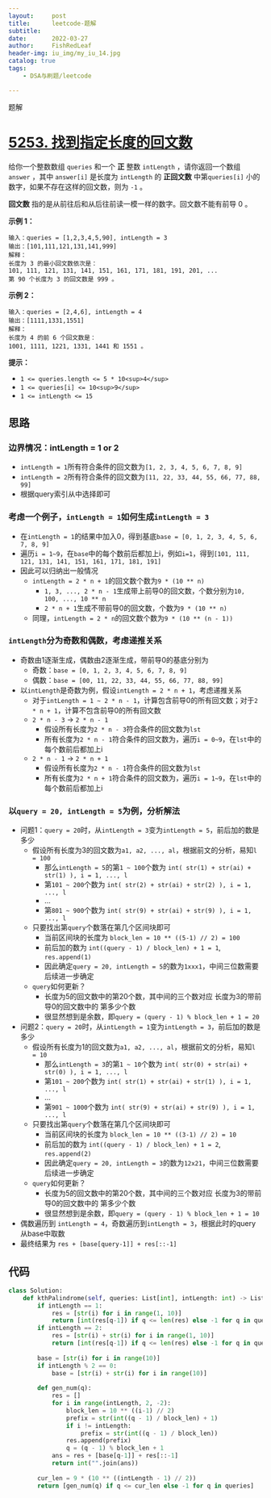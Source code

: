 ```yaml
---
layout:     post
title:      leetcode-题解
subtitle:   
date:       2022-03-27
author:     FishRedLeaf
header-img: iu_img/my_iu_14.jpg
catalog: true
tags:
    - DSA与刷题/leetcode

---
```


题解

# [5253. 找到指定长度的回文数](https://leetcode-cn.com/problems/find-palindrome-with-fixed-length/)


给你一个整数数组 `queries` 和一个 **正** 整数 `intLength` ，请你返回一个数组 `answer` ，其中 `answer[i]` 是长度为 `intLength` 的 **正回文数** 中第`queries[i]` 小的数字，如果不存在这样的回文数，则为 `-1` 。

**回文数** 指的是从前往后和从后往前读一模一样的数字。回文数不能有前导 0 。

**示例 1：**

```
输入：queries = [1,2,3,4,5,90], intLength = 3
输出：[101,111,121,131,141,999]
解释：
长度为 3 的最小回文数依次是：
101, 111, 121, 131, 141, 151, 161, 171, 181, 191, 201, ...
第 90 个长度为 3 的回文数是 999 。
```

**示例 2：**

```
输入：queries = [2,4,6], intLength = 4
输出：[1111,1331,1551]
解释：
长度为 4 的前 6 个回文数是：
1001, 1111, 1221, 1331, 1441 和 1551 。
```

**提示：**

*   `1 <= queries.length <= 5 * 10<sup>4</sup>`
*   `1 <= queries[i] <= 10<sup>9</sup>`
*   `1 <= intLength <= 15`

## 思路
### 边界情况：intLength = 1 or 2
- `intLength = 1`所有符合条件的回文数为`[1, 2, 3, 4, 5, 6, 7, 8, 9]`
- `intLength = 2`所有符合条件的回文数为`[11, 22, 33, 44, 55, 66, 77, 88, 99]`
- 根据query索引从中选择即可

### 考虑一个例子，`intLength = 1`如何生成`intLength = 3`
- 在`intLength = 1`的结果中加入0，得到基底`base = [0, 1, 2, 3, 4, 5, 6, 7, 8, 9]`
- 遍历`i = 1~9`，在`base`中的每个数前后都加上i，例如`i=1`，得到`[101, 111, 121, 131, 141, 151, 161, 171, 181, 191]`
- 因此可以归纳出一般情况
    - `intLength = 2 * n + 1`的回文数个数为`9 * (10 ** n)`
        - `1, 3, ..., 2 * n - 1`生成带上前导0的回文数，个数分别为`10, 100, ..., 10 ** n`
        - `2 * n + 1`生成不带前导0的回文数，个数为`9 * (10 ** n)`
    - 同理，`intLength = 2 * n`的回文数个数为`9 * (10 ** (n - 1))`

### `intLength`分为奇数和偶数，考虑递推关系
- 奇数由1逐渐生成，偶数由2逐渐生成，带前导0的基底分别为
    - 奇数：`base = [0, 1, 2, 3, 4, 5, 6, 7, 8, 9]`
    - 偶数：`base = [00, 11, 22, 33, 44, 55, 66, 77, 88, 99]`
- 以`intLength`是奇数为例，假设`intLength = 2 * n + 1`，考虑递推关系
    - 对于`intLength = 1 ~ 2 * n - 1`，计算包含前导0的所有回文数；对于`2 * n + 1`，计算不包含前导0的所有回文数
    - `2 * n - 3` -> `2 * n - 1`
        - 假设所有长度为`2 * n - 3`符合条件的回文数为`lst`
        - 所有长度为`2 * n - 1`符合条件的回文数为，遍历`i = 0~9`，在`lst`中的每个数前后都加上i
    - `2 * n - 1` -> `2 * n + 1`
        - 假设所有长度为`2 * n - 1`符合条件的回文数为`lst`
        - 所有长度为`2 * n + 1`符合条件的回文数为，遍历`i = 1~9`，在`lst`中的每个数前后都加上i

### 以`query = 20, intLength = 5`为例，分析解法
- 问题1：`query = 20`时，从`intLength = 3`变为`intLength = 5`，前后加的数是多少
    - 假设所有长度为3的回文数为`a1, a2, ..., al`，根据前文的分析，易知`l = 100`
        - 那么`intLength = 5`的第`1 ~ 100`个数为 `int( str(1) + str(ai) + str(1) ), i = 1, ..., l`
        - 第`101 ~ 200`个数为 `int( str(2) + str(ai) + str(2) ), i = 1, ..., l`
        - ...
        - 第`801 ~ 900`个数为 `int( str(9) + str(ai) + str(9) ), i = 1, ..., l`
    - 只要找出第`query`个数落在第几个区间块即可
        - 当前区间块的长度为 `block_len = 10 ** ((5-1) // 2) = 100`
        - 前后加的数为 `int((query - 1) / block_len) + 1 = 1`, `res.append(1)`
        - 因此确定`query = 20, intLength = 5`的数为`1xxx1`，中间三位数需要后续进一步确定
    - `query`如何更新？
        - 长度为5的回文数中的第20个数，其中间的三个数对应 长度为3的带前导0的回文数中的 第多少个数
        - 很显然想到是余数，即`query = (query - 1) % block_len + 1 = 20`
- 问题2：`query = 20`时，从`intLength = 1`变为`intLength = 3`，前后加的数是多少
    - 假设所有长度为1的回文数为`a1, a2, ..., al`，根据前文的分析，易知`l = 10`
        - 那么`intLength = 3`的第`1 ~ 10`个数为 `int( str(0) + str(ai) + str(0) ), i = 1, ..., l`
        - 第`101 ~ 200`个数为 `int( str(1) + str(ai) + str(1) ), i = 1, ..., l`
        - ...
        - 第`901 ~ 1000`个数为 `int( str(9) + str(ai) + str(9) ), i = 1, ..., l`
    - 只要找出第`query`个数落在第几个区间块即可
        - 当前区间块的长度为 `block_len = 10 ** ((3-1) // 2) = 10`
        - 前后加的数为 `int((query - 1) / block_len) + 1 = 2`, `res.append(2)`
        - 因此确定`query = 20, intLength = 3`的数为`12x21`，中间三位数需要后续进一步确定
    - `query`如何更新？
        - 长度为5的回文数中的第20个数，其中间的三个数对应 长度为3的带前导0的回文数中的 第多少个数
        - 很显然想到是余数，即`query = (query - 1) % block_len + 1 = 10` 
- 偶数遍历到 `intLength = 4`，奇数遍历到`intLength = 3`，根据此时的query从base中取数
- 最终结果为 `res + [base[query-1]] + res[::-1]`



## 代码
```python
class Solution:
    def kthPalindrome(self, queries: List[int], intLength: int) -> List[int]:
        if intLength == 1:
            res = [str(i) for i in range(1, 10)]
            return [int(res[q-1]) if q <= len(res) else -1 for q in queries]
        if intLength == 2:
            res = [str(i) + str(i) for i in range(1, 10)]
            return [int(res[q-1]) if q <= len(res) else -1 for q in queries]
        
        base = [str(i) for i in range(10)]
        if intLength % 2 == 0:
            base = [str(i) + str(i) for i in range(10)]
        
        def gen_num(q):
            res = []
            for i in range(intLength, 2, -2):
                block_len = 10 ** ((i-1) // 2)
                prefix = str(int((q - 1) / block_len) + 1)
                if i != intLength:
                    prefix = str(int((q - 1) / block_len))
                res.append(prefix)
                q = (q - 1) % block_len + 1
            ans = res + [base[q-1]] + res[::-1]
            return int("".join(ans))
        
        cur_len = 9 * (10 ** ((intLength - 1) // 2))
        return [gen_num(q) if q <= cur_len else -1 for q in queries]
                

```
